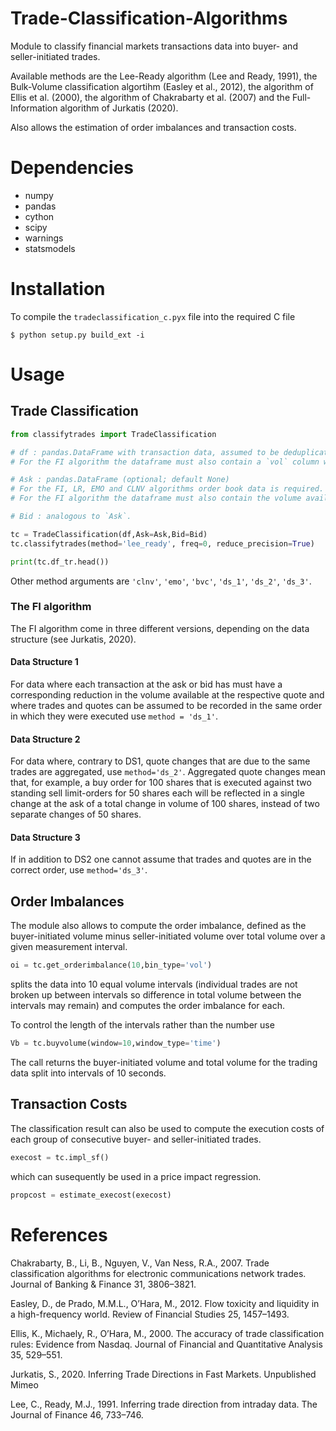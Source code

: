 # Trade-Classification-Algorithms

Module to classify financial markets transactions data into 
buyer- and seller-initiated trades. 

Available methods are the Lee-Ready algorithm (Lee and Ready, 1991),
the Bulk-Volume classification algortihm (Easley et al., 2012), the 
algorithm of Ellis et al. (2000), the algorithm of Chakrabarty et al. 
(2007) and the Full-Information algorithm of Jurkatis (2020). 

Also allows the estimation of order imbalances and transaction costs.

# Dependencies
- numpy
- pandas
- cython
- scipy
- warnings
- statsmodels

# Installation
To compile the `tradeclassification_c.pyx` file into the required C file
```
$ python setup.py build_ext -i
```

# Usage
## Trade Classification
```python
from classifytrades import TradeClassification 

# df : pandas.DataFrame with transaction data, assumed to be deduplicated, ie. only one record per trade between two counterparties (only relevant for FI and BVC). The dataframe must contain at least a `time` column containing the transaction times measured in seconds (i.e. timestamps of precision higher than seconds are expressed as floats) and a `price` column containing the transaction prices. 
# For the FI algorithm the dataframe must also contain a `vol` column with the number of shares exchanged in the transaction.

# Ask : pandas.DataFrame (optional; default None)
# For the FI, LR, EMO and CLNV algorithms order book data is required.  The dataframe must contain a `time` column indicating the time of the  quote change expressed in seconds and a `price` column with the best ask.
# For the FI algorithm the dataframe must also contain the volume available at the best ask.

# Bid : analogous to `Ask`. 

tc = TradeClassification(df,Ask=Ask,Bid=Bid)
tc.classifytrades(method='lee_ready', freq=0, reduce_precision=True)

print(tc.df_tr.head())
```
Other method arguments are `'clnv'`, `'emo'`, `'bvc'`, `'ds_1'`, `'ds_2'`, `'ds_3'`.

### The FI algorithm
The FI algorithm come in three different versions, depending on the data structure (see Jurkatis, 2020).

#### Data Structure 1
For data where each transaction at the ask or bid has must have a corresponding reduction in the volume available at the respective quote and where trades and quotes can be assumed to be recorded in the same order in which they were executed use `method = 'ds_1'`.  

#### Data Structure 2
For data where, contrary to DS1, quote changes that are due to the same trades are aggregated, use `method='ds_2'`. Aggregated quote changes mean that, for example, a buy order for 100 shares that is executed against two
standing sell limit-orders for 50 shares each will be reflected in a single change at the ask of a total change in volume of 100 shares, instead of two separate changes of 50 shares.

#### Data Structure 3
If in addition to DS2 one cannot assume that trades and quotes are in the correct order, use `method='ds_3'`.

## Order Imbalances
The module also allows to compute the order imbalance, defined as the buyer-initiated volume minus seller-initiated volume over total volume over a given measurement interval. 

```python
oi = tc.get_orderimbalance(10,bin_type='vol')
```
splits the data into 10 equal volume intervals (individual trades are not broken up between intervals so difference in total volume between the intervals may remain) and computes the order imbalance for each.

To control the length of the intervals rather than the number use
```python
Vb = tc.buyvolume(window=10,window_type='time')
```
The call returns the buyer-initiated volume and total volume for the trading data split into intervals of 10 seconds.

## Transaction Costs
The classification result can also be used to compute the execution costs of each group of consecutive buyer- and seller-initiated trades. 

```python
execost = tc.impl_sf()
```
which can susequently be used in a price impact regression. 

```python
propcost = estimate_execost(execost)
```

# References

Chakrabarty, B., Li, B., Nguyen, V., Van Ness, R.A., 2007. Trade classification
algorithms for electronic communications network trades. Journal of Banking &
Finance 31, 3806–3821.

Easley, D., de Prado, M.M.L., O’Hara, M., 2012. Flow toxicity and liquidity in a
high-frequency world. Review of Financial Studies 25, 1457–1493.

Ellis, K., Michaely, R., O’Hara, M., 2000. The accuracy of trade classification rules:
Evidence from Nasdaq. Journal of Financial and Quantitative Analysis 35, 529–551.

Jurkatis, S., 2020. Inferring Trade Directions in Fast Markets. Unpublished Mimeo

Lee, C., Ready, M.J., 1991. Inferring trade direction from intraday data. The Journal
of Finance 46, 733–746.
